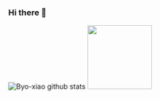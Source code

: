 ### Hi there 👋

<!--
**Byo-xiao/byo-xiao** is a ✨ _special_ ✨ repository because its `README.md` (this file) appears on your GitHub profile.

Here are some ideas to get you started:

- 🔭 I’m currently working on ...
- 🌱 I’m currently learning ...
- 👯 I’m looking to collaborate on ...
- 🤔 I’m looking for help with ...
- 💬 Ask me about ...
- 📫 How to reach me: ...
- 😄 Pronouns: ...
- ⚡ Fun fact: ...
-->
![Byo-xiao github stats](https://github-readme-stats.vercel.app/api?username=byo-xiao&show_icons=false&hide_border=true)
<img height="130em" src="https://github-readme-stats.vercel.app/api/top-langs/?username=byo-xiao&layout=compact&langs_count=8"/>
